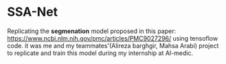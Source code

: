 # SSA-Net
Replicating the **segmenation** model proposed in this paper:
https://www.ncbi.nlm.nih.gov/pmc/articles/PMC9027296/
using tensoflow code.
it was me and my teammates'(Alireza barghgir, Mahsa Arabi) project to replicate and train this model during my internship at AI-medic.

